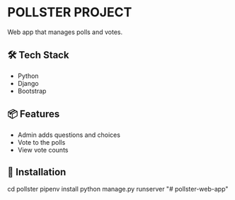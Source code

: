 # POLLSTER PROJECT

Web app that manages polls and votes.

## 🛠 Tech Stack
- Python
- Django
- Bootstrap

## 📦 Features
- Admin adds questions and choices
- Vote to the polls
- View vote counts

## 🧪 Installation

cd pollster
pipenv install 
python manage.py runserver
"# pollster-web-app" 
